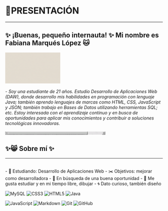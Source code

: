 # 💬PRESENTACIÓN 
---
## ✨ ¡Buenas, pequeño internauta! ✨ Mi nombre es Fabiana Marqués López 🐱
<img width=35% src="./PERFIL/Brown Beige Vintage Scrapbook Thanks for Watching Video.gif" />

</br>

 <p>- <i>Soy una estudiante de 21 años. Estudio Desarrollo de Aplicaciones Web (DAW), donde desarrollo mis habilidades en programación con lenguaje Java; también aprendo lenguajes de marcas como HTML, CSS, JavaScript y JSON; también trabajo en Bases de Datos utilizando herramientas SQL; etc. Estoy interesada con el aprendizaje continuo y en busca de oportunidades para aplicar mis conocimientos y contribuir a soluciones tecnológicas innovadoras.</i></p>

<img  src="./PERFIL/barra.gif"/>

## ✨😸 Sobre mí ✨
---
</br>
- 📓 Estudiando: Desarrollo de Aplicaciones Web
- ✂️ Objetivos: mejorar como desarrolladora
- 🔭 En búsqueda de una buena oportunidad
- 📣 Me gusta estudiar y en mi tiempo libre, dibujar
- 🌀 Dato curioso, también diseño

</br>

![MySQL](https://img.shields.io/badge/mysql-4479A1.svg?style=for-the-badge&logo=mysql&logoColor=white)
![CSS3](https://img.shields.io/badge/css3-%231572B6.svg?style=for-the-badge&logo=css3&logoColor=white)
![HTML5](https://img.shields.io/badge/html5-%23E34F26.svg?style=for-the-badge&logo=html5&logoColor=white)
![Java](https://img.shields.io/badge/java-%23ED8B00.svg?style=for-the-badge&logo=openjdk&logoColor=white)

![JavaScript](https://img.shields.io/badge/javascript-%23323330.svg?style=for-the-badge&logo=javascript&logoColor=%23F7DF1E)
![Markdown](https://img.shields.io/badge/markdown-%23000000.svg?style=for-the-badge&logo=markdown&logoColor=white)
![Git](https://img.shields.io/badge/git-%23F05033.svg?style=for-the-badge&logo=git&logoColor=white)
![GitHub](https://img.shields.io/badge/github-%23121011.svg?style=for-the-badge&logo=github&logoColor=white)
